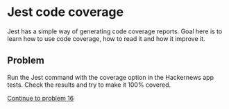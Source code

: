 # Jest code coverage

Jest has a simple way of generating code coverage reports. Goal here is to learn how to use code coverage, how to read it and how it improve it.

## Problem

Run the Jest command with the coverage option in the Hackernews app tests. Check the results and try to make it 100% covered.

[Continue to problem 16](16.md)
